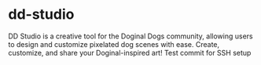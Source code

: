 # dd-studio
DD Studio is a creative tool for the Doginal Dogs community, allowing users to design and customize pixelated dog scenes with ease. Create, customize, and share your Doginal-inspired art!
Test commit for SSH setup
